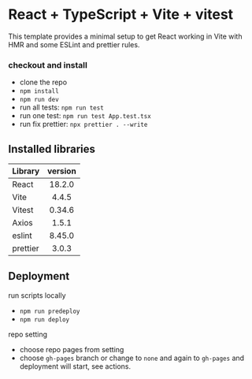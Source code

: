 # React + TypeScript + Vite + vitest

This template provides a minimal setup to get React working in Vite with HMR and some ESLint and prettier rules.

### checkout and install

- clone the repo
- `npm install`
- `npm run dev`
- run all tests: `npm run test`
- run one test: `npm run test App.test.tsx`
- run fix prettier: `npx prettier . --write`

## Installed libraries

| Library  | version |
| -------- | :-----: |
| React    | 18.2.0  |
| Vite     |  4.4.5  |
| Vitest   | 0.34.6  |
| Axios    |  1.5.1  |
| eslint   | 8.45.0  |
| prettier |  3.0.3  |

## Deployment
run scripts locally
- `npm run predeploy`
- `npm run deploy`

repo setting
- choose repo pages from setting
- choose `gh-pages` branch or change to `none` and again to `gh-pages` and deployment will start, see actions.

